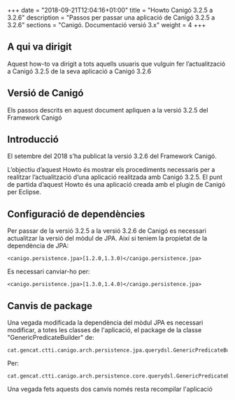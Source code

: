 +++
date        = "2018-09-21T12:04:16+01:00"
title       = "Howto Canigó 3.2.5 a 3.2.6"
description = "Passos per passar una aplicació de Canigó 3.2.5 a 3.2.6"
sections    = "Canigó. Documentació versió 3.x"
weight      = 4
+++

## A qui va dirigit
Aquest how-to va dirigit a tots aquells usuaris que vulguin fer l’actualització a Canigó 3.2.5 de la seva aplicació a Canigó 3.2.6

## Versió de Canigó
Els passos descrits en aquest document apliquen a la versió 3.2.5 del Framework Canigó

## Introducció
El setembre del 2018 s’ha publicat la versió 3.2.6 del Framework Canigó. 

L’objectiu d’aquest Howto és mostrar els procediments necessaris per a realitzar l’actualització d’una aplicació realitzada amb Canigó 3.2.5. El punt de partida d’aquest Howto és una aplicació creada amb el plugin de Canigó per Eclipse.

## Configuració de dependències
Per passar de la versió 3.2.5 a la versió 3.2.6 de Canigó es necessari actualitzar la versió del mòdul de JPA.
Així si teniem la propietat de la dependència de JPA:
```
<canigo.persistence.jpa>[1.2.0,1.3.0)</canigo.persistence.jpa>
```
Es necessari canviar-ho per:
```
<canigo.persistence.jpa>[1.3.0,1.4.0)</canigo.persistence.jpa>
```

## Canvis de package
Una vegada modificada la dependència del mòdul JPA es necessari modificar, a totes les classes de l'aplicació, el package de la classe "GenericPredicateBuilder" de:
```
cat.gencat.ctti.canigo.arch.persistence.jpa.querydsl.GenericPredicateBuilder
```
Per:
```
cat.gencat.ctti.canigo.arch.persistence.core.querydsl.GenericPredicateBuilder
```

Una vegada fets aquests dos canvis només resta recompilar l'aplicació
